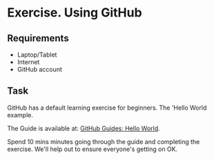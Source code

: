 Exercise.  Using GitHub
=======================

Requirements
------------

- Laptop/Tablet
- Internet
- GitHub account

Task
----

GitHub has a default learning exercise for beginners.  The 'Hello World example.

The Guide is available at: [GitHub Guides: Hello World](https://guides.github.com/activities/hello-world/).

Spend 10 mins minutes going through the guide and completing the exercise.  We'll help out to ensure everyone's getting on OK.